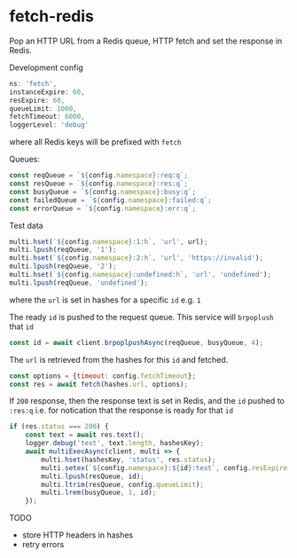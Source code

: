 # fetch-redis

Pop an HTTP URL from a Redis queue, HTTP fetch and set the response in Redis.

Development config
```javascript
ns: 'fetch',
instanceExpire: 60,
resExpire: 60,
queueLimit: 1000,
fetchTimeout: 6000,
loggerLevel: 'debug'
```
where all Redis keys will be prefixed with `fetch`

Queues:
```javascript
const reqQueue = `${config.namespace}:req:q`;
const resQueue = `${config.namespace}:res:q`;
const busyQueue = `${config.namespace}:busy:q`;
const failedQueue = `${config.namespace}:failed:q`;
const errorQueue = `${config.namespace}:err:q`;
```

Test data
```javascript
multi.hset(`${config.namespace}:1:h`, 'url', url);
multi.lpush(reqQueue, '1');
multi.hset(`${config.namespace}:2:h`, 'url', 'https://invalid');
multi.lpush(reqQueue, '2');
multi.hset(`${config.namespace}:undefined:h`, 'url', 'undefined');
multi.lpush(reqQueue, 'undefined');
```
where the `url` is set in hashes for a specific `id` e.g. `1`

The ready `id` is pushed to the request queue. This service will `brpoplush` that `id`
```javascript
const id = await client.brpoplpushAsync(reqQueue, busyQueue, 4);
```

The `url` is retrieved from the hashes for this `id` and fetched.
```javascript
const options = {timeout: config.fetchTimeout};
const res = await fetch(hashes.url, options);
```

If `200` response, then the response text is set in Redis, and the `id` pushed to `:res:q` i.e. for notication that the response is ready for that `id`
```javascript
if (res.status === 200) {
    const text = await res.text();
    logger.debug('text', text.length, hashesKey);
    await multiExecAsync(client, multi => {
        multi.hset(hashesKey, 'status', res.status);
        multi.setex(`${config.namespace}:${id}:text`, config.resExpire, text);
        multi.lpush(resQueue, id);
        multi.ltrim(resQueue, config.queueLimit);
        multi.lrem(busyQueue, 1, id);
    });
```

TODO
- store HTTP headers in hashes
- retry errors
